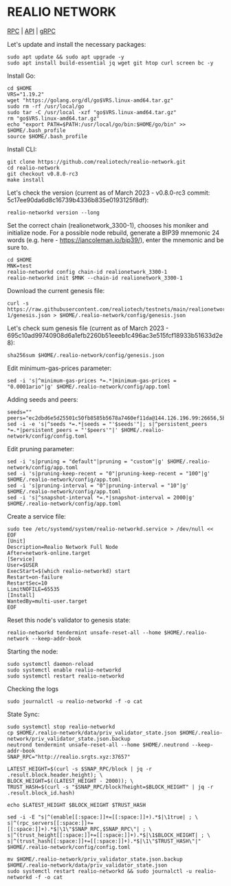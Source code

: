 # REALIO NETWORK
[RPC](http://realio.srgts.xyz:37657) | [API](http://realio.srgts.xyz:3717) | [gRPC](http://realio.srgts.xyz:3790)

Let's update and install the necessary packages:
````
sudo apt update && sudo apt upgrade -y
sudo apt install build-essential jq wget git htop curl screen bc -y
````
Install Go:
````
cd $HOME
VRS="1.19.2"
wget "https://golang.org/dl/go$VRS.linux-amd64.tar.gz"
sudo rm -rf /usr/local/go
sudo tar -C /usr/local -xzf "go$VRS.linux-amd64.tar.gz"
rm "go$VRS.linux-amd64.tar.gz"
echo "export PATH=$PATH:/usr/local/go/bin:$HOME/go/bin" >> $HOME/.bash_profile
source $HOME/.bash_profile
````
Install CLI:
````
git clone https://github.com/realiotech/realio-network.git
cd realio-network
git checkout v0.8.0-rc3
make install
````
Let's check the version (current as of March 2023 - v0.8.0-rc3 commit: 5c17ee90da6d8c16739b4336b835e0193125f8df):
````
realio-networkd version --long
````
Set the correct chain (realionetwork_3300-1), chooses his moniker and initialize node.
For a possible node rebuild, generate a BIP39 mnemonic 24 words (e.g. here - https://iancoleman.io/bip39/), enter the mnemonic and be sure to.
````
cd $HOME
MNK=test
realio-networkd config chain-id realionetwork_3300-1
realio-networkd init $MNK --chain-id realionetwork_3300-1
````
Download the current genesis file:
````
curl -s https://raw.githubusercontent.com/realiotech/testnets/main/realionetwork_3300-1/genesis.json > $HOME/.realio-network/config/genesis.json
````
Let's check sum genesis file (current as of March 2023 - 695c10ad99740908d6a1efb2260b51eeeb1c496ac3e515fcf18933b51633d2e8):
````
sha256sum $HOME/.realio-network/config/genesis.json
````
Edit minimum-gas-prices parameter:
````
sed -i 's|^minimum-gas-prices *=.*|minimum-gas-prices = "0.0001ario"|g' $HOME/.realio-network/config/app.toml
````
Adding seeds and peers:
````
seeds=""
peers="ec2dbd6e5d25501c50fb8585b5678a7460ef11da@144.126.196.99:26656,5bd91f6e7e3bcaaddead32fd37d67458723fec73@159.223.132.183:26656"
sed -i -e 's|^seeds *=.*|seeds = "'$seeds'"|; s|^persistent_peers *=.*|persistent_peers = "'$peers'"|' $HOME/.realio-network/config/config.toml
````
Edit pruning parameter:
````
sed -i 's|pruning = "default"|pruning = "custom"|g' $HOME/.realio-network/config/app.toml
sed -i 's|pruning-keep-recent = "0"|pruning-keep-recent = "100"|g' $HOME/.realio-network/config/app.toml
sed -i 's|pruning-interval = "0"|pruning-interval = "10"|g' $HOME/.realio-network/config/app.toml
sed -i 's|^snapshot-interval *=.*|snapshot-interval = 2000|g' $HOME/.realio-network/config/app.toml
````
Create a service file:
````
sudo tee /etc/systemd/system/realio-networkd.service > /dev/null << EOF
[Unit]
Description=Realio Network Full Node
After=network-online.target
[Service]
User=$USER
ExecStart=$(which realio-networkd) start
Restart=on-failure
RestartSec=10
LimitNOFILE=65535
[Install]
WantedBy=multi-user.target
EOF
````
Reset this node's validator to genesis state:
````
realio-networkd tendermint unsafe-reset-all --home $HOME/.realio-network --keep-addr-book
````
Starting the node:
````
sudo systemctl daemon-reload
sudo systemctl enable realio-networkd
sudo systemctl restart realio-networkd
````
Checking the logs
````
sudo journalctl -u realio-networkd -f -o cat
````
State Sync:
````
sudo systemctl stop realio-networkd
cp $HOME/.realio-network/data/priv_validator_state.json $HOME/.realio-network/priv_validator_state.json.backup
neutrond tendermint unsafe-reset-all --home $HOME/.neutrond --keep-addr-book
SNAP_RPC="http://realio.srgts.xyz:37657"

LATEST_HEIGHT=$(curl -s $SNAP_RPC/block | jq -r .result.block.header.height); \
BLOCK_HEIGHT=$((LATEST_HEIGHT - 2000)); \
TRUST_HASH=$(curl -s "$SNAP_RPC/block?height=$BLOCK_HEIGHT" | jq -r .result.block_id.hash)

echo $LATEST_HEIGHT $BLOCK_HEIGHT $TRUST_HASH

sed -i -E "s|^(enable[[:space:]]+=[[:space:]]+).*$|\1true| ; \
s|^(rpc_servers[[:space:]]+=[[:space:]]+).*$|\1\"$SNAP_RPC,$SNAP_RPC\"| ; \
s|^(trust_height[[:space:]]+=[[:space:]]+).*$|\1$BLOCK_HEIGHT| ; \
s|^(trust_hash[[:space:]]+=[[:space:]]+).*$|\1\"$TRUST_HASH\"|" $HOME/.realio-network/config/config.toml

mv $HOME/.realio-network/priv_validator_state.json.backup $HOME/.realio-network/data/priv_validator_state.json
sudo systemctl restart realio-networkd && sudo journalctl -u realio-networkd -f -o cat
````

